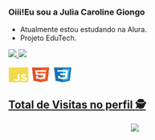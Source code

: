 ### Oiii!Eu sou a Julia Caroline Giongo

- Atualmente estou estudando na Alura.
-  Projeto EduTech.

<div>
  <a href="https://github.com/giongojulia">
  <img height="140em" src="https://github-readme-stats.vercel.app/api?username=giongojulia&show_icons=true&theme=dracula&include_all_commits=true&count_private=true"/>
  <img height="140em" src="https://github-readme-stats.vercel.app/api/top-langs/?username=giongojulia&layout=compact&langs_count=7&theme=dracula"/>
</div>
  
<div style = "display: inline-block">  <br>
  <img align="center" alt="Rafa-Js" height="30" width="40" src="https://raw.githubusercontent.com/devicons/devicon/master/icons/javascript/javascript-plain.svg">
  <img align="center" alt="Rafa-HTML" height="30" width="40" src="https://raw.githubusercontent.com/devicons/devicon/master/icons/html5/html5-original.svg">
  <img align="center" alt="Rafa-CSS" height="30" width="40" src="https://raw.githubusercontent.com/devicons/devicon/master/icons/css3/css3-original.svg">
 </div>
  
  
  <p align="center"> 

 ## Total de Visitas no perfil :detective: <br>
 <p align="center"> 
   <img alingn="center" src="https://profile-counter.glitch.me/giongojulia/count.svg" />
 </p>
  
  
 
